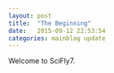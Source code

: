 ```yaml
---
layout: post
title:  "The Beginning"
date:   2015-09-12 22:53:54
categories: mainblog update
---
```


Welcome to SciFly7.

